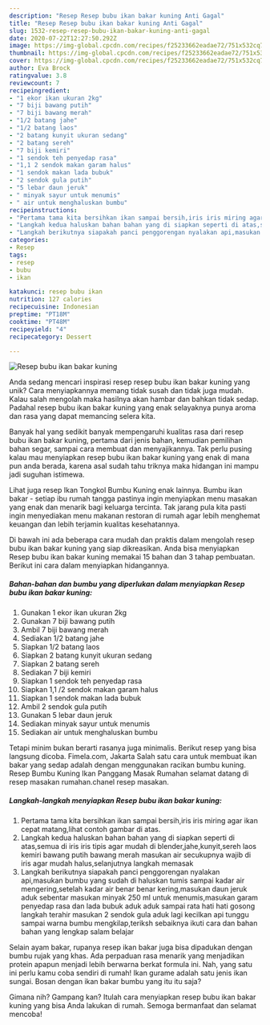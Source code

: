 ```yaml
---
description: "Resep Resep bubu ikan bakar kuning Anti Gagal"
title: "Resep Resep bubu ikan bakar kuning Anti Gagal"
slug: 1532-resep-resep-bubu-ikan-bakar-kuning-anti-gagal
date: 2020-07-22T12:27:50.292Z
image: https://img-global.cpcdn.com/recipes/f25233662eadae72/751x532cq70/resep-bubu-ikan-bakar-kuning-foto-resep-utama.jpg
thumbnail: https://img-global.cpcdn.com/recipes/f25233662eadae72/751x532cq70/resep-bubu-ikan-bakar-kuning-foto-resep-utama.jpg
cover: https://img-global.cpcdn.com/recipes/f25233662eadae72/751x532cq70/resep-bubu-ikan-bakar-kuning-foto-resep-utama.jpg
author: Eva Brock
ratingvalue: 3.8
reviewcount: 7
recipeingredient:
- "1 ekor ikan ukuran 2kg"
- "7 biji bawang putih"
- "7 biji bawang merah"
- "1/2 batang jahe"
- "1/2 batang laos"
- "2 batang kunyit ukuran sedang"
- "2 batang sereh"
- "7 biji kemiri"
- "1 sendok teh penyedap rasa"
- "1,1 2 sendok makan garam halus"
- "1 sendok makan lada bubuk"
- "2 sendok gula putih"
- "5 lebar daun jeruk"
- " minyak sayur untuk menumis"
- " air untuk menghaluskan bumbu"
recipeinstructions:
- "Pertama tama kita bersihkan ikan sampai bersih,iris iris miring agar ikan cepat matang,lihat contoh gambar di atas."
- "Langkah kedua haluskan bahan bahan yang di siapkan seperti di atas,semua di iris iris tipis agar mudah di blender,jahe,kunyit,sereh laos kemiri bawang putih bawang merah masukan air secukupnya wajib di iris agar mudah halus,selanjutnya langkah memasak"
- "Langkah berikutnya siapakah panci penggorengan nyalakan api,masukan bumbu yang sudah di haluskan tumis sampai kadar air mengering,setelah kadar air benar benar kering,masukan daun jeruk aduk sebentar masukan minyak 250 ml untuk menumis,masukan garam penyedap rasa dan lada bubuk aduk aduk sampai rata hati hati gosong langkah terahir masukan 2 sendok gula aduk lagi kecilkan api tunggu sampai warna bumbu mengkilap,teriksh sebaiknya ikuti cara dan bahan bahan yang lengkap salam belajar"
categories:
- Resep
tags:
- resep
- bubu
- ikan

katakunci: resep bubu ikan 
nutrition: 127 calories
recipecuisine: Indonesian
preptime: "PT18M"
cooktime: "PT48M"
recipeyield: "4"
recipecategory: Dessert

---
```



![Resep bubu ikan bakar kuning](https://img-global.cpcdn.com/recipes/f25233662eadae72/751x532cq70/resep-bubu-ikan-bakar-kuning-foto-resep-utama.jpg)

Anda sedang mencari inspirasi resep resep bubu ikan bakar kuning yang unik? Cara menyiapkannya memang tidak susah dan tidak juga mudah. Kalau salah mengolah maka hasilnya akan hambar dan bahkan tidak sedap. Padahal resep bubu ikan bakar kuning yang enak selayaknya punya aroma dan rasa yang dapat memancing selera kita.

Banyak hal yang sedikit banyak mempengaruhi kualitas rasa dari resep bubu ikan bakar kuning, pertama dari jenis bahan, kemudian pemilihan bahan segar, sampai cara membuat dan menyajikannya. Tak perlu pusing kalau mau menyiapkan resep bubu ikan bakar kuning yang enak di mana pun anda berada, karena asal sudah tahu triknya maka hidangan ini mampu jadi suguhan istimewa.

Lihat juga resep Ikan Tongkol Bumbu Kuning enak lainnya. Bumbu ikan bakar - setiap ibu rumah tangga pastinya ingin menyiapkan menu masakan yang enak dan menarik bagi keluarga tercinta. Tak jarang pula kita pasti ingin menyediakan menu makanan restoran di rumah agar lebih menghemat keuangan dan lebih terjamin kualitas kesehatannya.


Di bawah ini ada beberapa cara mudah dan praktis dalam mengolah resep bubu ikan bakar kuning yang siap dikreasikan. Anda bisa menyiapkan Resep bubu ikan bakar kuning memakai 15 bahan dan 3 tahap pembuatan. Berikut ini cara dalam menyiapkan hidangannya.

<!--inarticleads1-->

##### Bahan-bahan dan bumbu yang diperlukan dalam menyiapkan Resep bubu ikan bakar kuning:

1. Gunakan 1 ekor ikan ukuran 2kg
1. Gunakan 7 biji bawang putih
1. Ambil 7 biji bawang merah
1. Sediakan 1/2 batang jahe
1. Siapkan 1/2 batang laos
1. Siapkan 2 batang kunyit ukuran sedang
1. Siapkan 2 batang sereh
1. Sediakan 7 biji kemiri
1. Siapkan 1 sendok teh penyedap rasa
1. Siapkan 1,1 /2 sendok makan garam halus
1. Siapkan 1 sendok makan lada bubuk
1. Ambil 2 sendok gula putih
1. Gunakan 5 lebar daun jeruk
1. Sediakan  minyak sayur untuk menumis
1. Sediakan  air untuk menghaluskan bumbu


Tetapi minim bukan berarti rasanya juga minimalis. Berikut resep yang bisa langsung dicoba. Fimela.com, Jakarta Salah satu cara untuk membuat ikan bakar yang sedap adalah dengan menggunakan racikan bumbu kuning. Resep Bumbu Kuning Ikan Panggang Masak Rumahan selamat datang di resep masakan rumahan.chanel resep masakan. 

<!--inarticleads2-->

##### Langkah-langkah menyiapkan Resep bubu ikan bakar kuning:

1. Pertama tama kita bersihkan ikan sampai bersih,iris iris miring agar ikan cepat matang,lihat contoh gambar di atas.
1. Langkah kedua haluskan bahan bahan yang di siapkan seperti di atas,semua di iris iris tipis agar mudah di blender,jahe,kunyit,sereh laos kemiri bawang putih bawang merah masukan air secukupnya wajib di iris agar mudah halus,selanjutnya langkah memasak
1. Langkah berikutnya siapakah panci penggorengan nyalakan api,masukan bumbu yang sudah di haluskan tumis sampai kadar air mengering,setelah kadar air benar benar kering,masukan daun jeruk aduk sebentar masukan minyak 250 ml untuk menumis,masukan garam penyedap rasa dan lada bubuk aduk aduk sampai rata hati hati gosong langkah terahir masukan 2 sendok gula aduk lagi kecilkan api tunggu sampai warna bumbu mengkilap,teriksh sebaiknya ikuti cara dan bahan bahan yang lengkap salam belajar


Selain ayam bakar, rupanya resep ikan bakar juga bisa dipadukan dengan bumbu rujak yang khas. Ada perpaduan rasa menarik yang menjadikan protein apapun menjadi lebih berwarna berkat formula ini. Nah, yang satu ini perlu kamu coba sendiri di rumah! Ikan gurame adalah satu jenis ikan sungai. Bosan dengan ikan bakar bumbu yang itu itu saja? 

Gimana nih? Gampang kan? Itulah cara menyiapkan resep bubu ikan bakar kuning yang bisa Anda lakukan di rumah. Semoga bermanfaat dan selamat mencoba!
